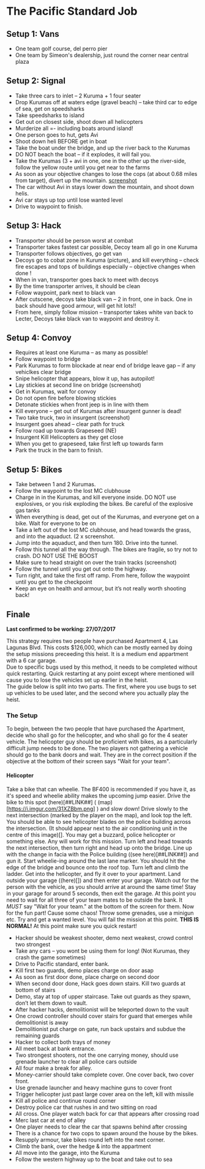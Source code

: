 # The Pacific Standard Job
## Setup 1: Vans 
* One team golf course, del perro pier
* One team by Simeon's dealership, just round the corner near central plaza

## Setup 2: Signal
* Take three cars to inlet – 2 Kuruma + 1 four seater
* Drop Kurumas off at waters edge (gravel beach) – take third car to edge of sea, get on speedsharks
* Take speedsharks to island
* Get out on closest side, shoot down all helicopters 
* Murderize all =- including boats around island!
* One person goes to hut, gets Avi
* Shoot down heli BEFORE get in boat
* Take the boat under the bridge, and up the river back to the Kurumas
* DO NOT beach the boat – if it explodes, it will fail you. 
* Take the Kurumas (3 + avi in one, one in the other up the river-side, follow the yellow route until you get near to the farms
* As soon as your objective changes to lose the cops (at about 0.68 miles from target), divert up the mountain. [screenshot](url)
* The car without Avi in stays lower down the mountain, and shoot down helis.
* Avi car stays up top until lose wanted level
* Drive to waypoint to finish.

## Setup 3: Hack
* Transporter should be person worst at combat
* Transporter takes fastest car possible, Decoy team all go in one Kuruma
* Transporter follows objectives, go get van
* Decoys go to cobat zone in Kuruma (picture), and kill everything – check fire escapes and tops of buildings especially – objective changes when done !
* When in van, transporter goes back to meet with decoys
* By the time transporter arrives, it should be clean
* Follow waypoint, park next to black van
* After cutscene, decoys take black van – 2 in front, one in back. One in back should have good armour, will get hit lots!!
* From here, simply follow mission – transporter takes white van back to Lecter, Decoys take black van to waypoint and destroy it.

## Setup 4: Convoy
* Requires at least one Kuruma – as many as possible!
* Follow waypoint to bridge
* Park Kurumas to form blockade at near end of bridge leave gap – if any vehiclkes clear bridge
* Snipe helicopter that appears, blow it up, has autopilot!
* Lay stickies at second line on bridge (screenshot) 
* Get in Kurumas, wait for convoy
* Do not open fire before blowing stickies
* Detonate stickies when front jeep is in line with them
* Kill everyone – get out of Kurumas after insurgent gunner is dead!
* Two take truck, two in insurgent (screenshot)
* Insurgent goes ahead – clear path for truck
* Follow road up towards Grapeseed (NE)
* Insurgent Kill Helicopters as they get close
* When you get to grapeseed, take first left up towards farm
* Park the truck in the barn to finish.

## Setup 5: Bikes
* Take between 1 and 2 Kurumas. 
* Follow the waypoint to the lost MC clubhouse
* Charge in in the Kurumas, and kill everyone inside. DO NOT use explosives, or you risk exploding the bikes. Be careful of the explosive gas tanks
* When everything is dead, get out of the Kurumas, and everyone get on a bike. Wait for everyone to be on
* Take a left out of the lost MC clubhouse, and head towards the grass, and into the aquaduct. (2 x screenshot.
* Jump into the aquaduct, and then turn 180. Drive into the tunnel.
* Follow this tunnel all the way through. The bikes are fragile, so try not to crash. DO NOT USE THE BOOST
* Make sure to head straight on over the train tracks (screenshot)
* Follow the tunnel until you get out onto the highway.
* Turn right, and take the first off ramp. From here, follow the waypoint until you get to the checkpoint
* Keep an eye on health and armour, but it’s not really worth shooting back!

## Finale
**Last confirmed to be working: 27/07/2017**

This strategy requires two people have purchased Apartment 4, Las Lagunas Blvd. This costs $126,000, which can be mostly earned by doing the setup missions preceeding this heist. It is a medium end appartment with a 6 car garage.   
Due to specific bugs used by this method, it needs to be completed without quick restarting. Quick restarting at any point except where mentioned will cause you to lose the vehicles set up earlier in the heist.   
The guide below is split into two parts. The first, where you use bugs to set up vehicles to be used later, and the second where you actually play the heist.

### The Setup
To begin, between the two people that have purchased the Apartment, decide who shall go for the helicopter, and who shall go for the 4 seater vehicle. The helicopter guy should be proficient with bikes, as a particularly difficult jump needs to be done. The two players not gathering a vehicle should go to the bank doors and wait. They are in the correct position if the objective at the bottom of their screen says "Wait for your team".

#### Helicopter
Take a bike that can wheelie. The BF400 is recommended if you have it, as it's speed and wheelie ability makes the upcoming jump easier. 
Drive the bike to this spot (here)[##LINK##] ( (map)[https://i.imgur.com/31XZBbm.png] ) and slow down! Drive slowly to the next intersection (marked by the player on the map), and look top the left. You should be able to see helicopter blades on the police building across the intersection. (It should appear next to the air conditioning unit in the centre of this image)[]. You may get a buzzard, police helicopter or something else. Any will work for this mission. 
Turn left and head towards the next intersection, then turn right and head up onto the bridge. Line up with the change in facia with the Police building ((see here)[##LINK##]) and gun it. Start wheelie-ing around the last lane marker. You should hit the edge of the bridge and bounce onto the roof top. 
Turn left and climb the ladder. Get into the helicopter, and fly it over to your apartment. 
Land outside your garage ((here)[]) and then enter your garage. Watch out for the person with the vehicle, as you should arrive at around the same time! Stay in your garage for around 5 seconds, then exit the garage.
At this point you need to wait for all three of your team mates to be outside the bank. It *MUST* say "Wait for your team." at the bottom of the screen for them. 
Now for the fun part! Cause some chaos! Throw some grenades, use a minigun etc. Try and get a wanted level. You will fail the mission at this point. **THIS IS NORMAL!** At this point make sure you quick restart! 

* Hacker should be weakest shooter, demo next weakest, crowd control two strongest
* Take any cars – you wont be using them for long! (Not Kurumas, they crash the game sometimes)
* Drive to Pacific standard, enter bank.
* Kill first two guards, demo places charge on door asap
* As soon as first door done, place charge on second door
* When second door done, Hack goes down stairs. Kill two guards at bottom of stairs
* Demo, stay at top of upper staircase. Take out guards as they spawn, don’t let them down to vault.
* After hacker hacks, demolitionist will be teleported down to the vault
* One crowd controller should cover stairs for guard that emerges while demolitionist is away
* Demolitionist put charge on gate, run back upstairs and subdue the remaining guards
* Hacker to collect both trays of money
* All meet back at bank entrance.
* Two strongest shooters, not the one carrying money, should use grenade launcher to clear all police cars outside
* All four make a break for alley.
* Money-carrier should take complete cover. One cover back, two cover front.
* Use grenade launcher and heavy machine guns to cover front
* Trigger helicopter just past large cover area on the left, kill with missile
* Kill all police and continue round corner
* Destroy police car that rushes in and two sitting on road
* All cross. One player watch back for car that appears after crossing road
* Merc last car at end of alley
* One player needs to clear the car that spawns behind after crossing
* There is a chance for two cops to spawn around the house by the bikes.
* Resupply armour, take bikes round left into the next corner.
* Climb the bank, over the hedge & into the appartment
* All move into the garage, into the Kuruma
* Follow the western highway up to the boat and take out to sea
